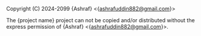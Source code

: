 Copyright (C) 2024-2099 {Ashraf} <{ashrafuddin882@gmail.com}>

The {project name} project can not be copied and/or distributed without the express
permission of {Ashraf} <{ashrafuddin882@gmail.com}>.
